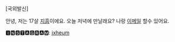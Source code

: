 [국외발신]

안녕, 저는 17살 [지흠](https://jiheum.me)이에요. 오늘 저녁에 만날래요? 나랑 [이메일](mailto:github@jiheum.me) 할수 있어요.

🅸🅽🆂🆃🅰🅶🆁🅰🅼: [jxheum](https://instagram.com/jxheum)
